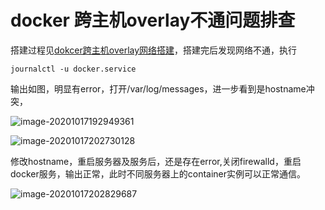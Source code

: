 # docker 跨主机overlay不通问题排查

搭建过程见[dokcer跨主机overlay网络搭建](..\Docker\Docker-consul跨主机Overlay网络搭建.md)，搭建完后发现网络不通，执行

```shell
journalctl -u docker.service
```

输出如图，明显有error，打开/var/log/messages，进一步看到是hostname冲突，

![image-20201017192949361](https://raw.githubusercontent.com/Abug0/Typora-Pics/master/pics/Typora20201017192949.png)

![image-20201017202730128](https://raw.githubusercontent.com/Abug0/Typora-Pics/master/pics/Typora20201017202730.png)

修改hostname，重启服务器及服务后，还是存在error,关闭firewalld，重启docker服务，输出正常，此时不同服务器上的container实例可以正常通信。

![image-20201017202829687](https://raw.githubusercontent.com/Abug0/Typora-Pics/master/pics/Typora20201017202829.png)